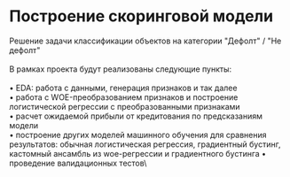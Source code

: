 # Построение скоринговой модели
Решение задачи классификации объектов на категории "Дефолт" / "Не дефолт"\
\
В рамках проекта будут реализованы следующие пункты:\
\
• EDA: работа с данными, генерация признаков и так далее\
• работа с WOE-преобразованием признаков и построение логистической регрессии с преобразованными признаками\
• расчет ожидаемой прибыли от кредитования по предсказаниям модели\
• построение других моделей машинного обучения для сравнения результатов: обычная логистическая регрессия, градиентный бустинг, кастомный ансамбль из woe-регрессии и градиентного бустинга
• проведение валидационных тестов\
